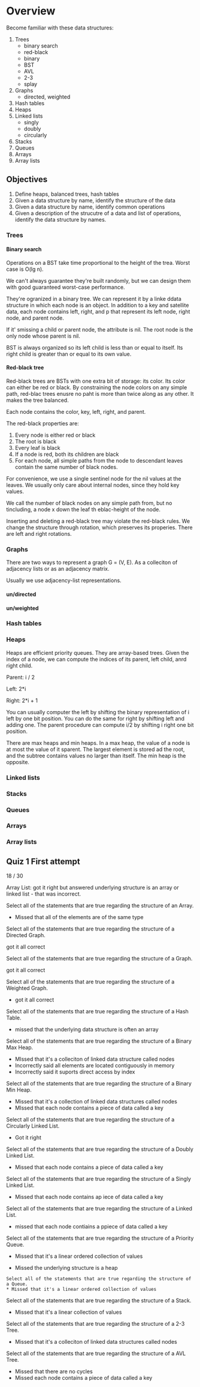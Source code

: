 # Overview 

Become familiar with these data structures: 

1. Trees 
    - binary search
    - red-black
    - binary
    - BST
    - AVL
    - 2-3
    - splay
2. Graphs 
    - directed, weighted
3. Hash tables
4. Heaps
5. Linked lists
    - singly 
    - doubly
    - circularly
6. Stacks
7. Queues
8. Arrays
9. Array lists

## Objectives

1. Define heaps, balanced trees, hash tables
2. Given a data structure by name, identify the structure of the data
3. Given a data structure by name, identify common operations
4. Given a description of the strucutre of a data and list of operations, identify the data structure by names. 

### Trees

#### Binary search

Operations on a BST take time proportional to the height of the trea. Worst case is O(lg n).

We can't always guarantee they're built randomly, but we can design them with good guaranteed worst-case performance. 

They're ogranized in a binary tree. We can represent it by a linke ddata structure in which each node is an object. In addition to a key and satellite data, each node contains left, right, and p that represent its left node, right node, and parent node. 

If it' smissing a child or parent node, the attribute is nil. The root node is the only node whose parent is nil. 

BST is always organized so its left child is less than or equal to itself. Its right child is greater than or equal to its own value. 

#### Red-black tree

Red-black trees are BSTs with one extra bit of storage: its color. Its color can either be red or black. By constraining the node colors on any simple path, red-blac trees enusre no paht is more than twice along as any other. It makes the tree balanced. 

Each node contains the color, key, left, right, and parent. 

The red-black properties are: 

1. Every node is either red or black
2. The root is black
3. Every leaf is black
4. If a node is red, both its children are black
5. For each node, all simple paths from the node to descendant leaves contain the same number of black nodes. 

For convenience, we use a single sentinel node for the nil values at the leaves. We usually only care about internal nodes, since they hold key values. 

We call the number of black nodes on any simple path from, but no tincluding, a node x down the leaf th eblac-height of the node. 

Inserting and deleting a red-black tree may violate the red-black rules. We change the structure through rotation, which preserves its properies. There are left and right rotations. 

### Graphs

There are two ways to represent a graph G = (V, E). As a colleciton of adjacency lists or as an adjacency matrix. 

Usually we use adjacency-list representations. 

#### un/directed

#### un/weighted

### Hash tables

### Heaps

Heaps are efficient priority queues. They are array-based trees. Given the index of a node, we can compute the indices of its parent, left child, anrd right child. 

Parent: i / 2

Left: 2*i

Right: 2*i + 1

You can usually computer the left by shifting the binary representation of i left by one bit position. You can do the same for right by shifting left and adding one. The parent procedure can compute i/2 by shifting i right one bit position. 

There are max heaps and min heaps. In a max heap, the value of a node is at most the value of it sparent. The largest element is stored ad the root, and the subtree contains values no larger than itself. The min heap is the opposite. 

### Linked lists

### Stacks

### Queues

### Arrays

### Array lists

## Quiz 1 First attempt

18 / 30

Array List: got it right but answered underlying structure is an array or linked list - that was incorrect.

Select all of the statements that are true regarding the structure of an Array. 

* Missed that all of the elements are of the same type 

 Select all of the statements that are true regarding the structure of a Directed Graph. 

 got it all correct

 Select all of the statements that are true regarding the structure of a Graph. 

 got it all correct

 Select all of the statements that are true regarding the structure of a Weighted Graph. 

 * got it all correct

 Select all of the statements that are true regarding the structure of a Hash Table. 

 * missed that the underlying data structure is often an array

 Select all of the statements that are true regarding the structure of a Binary Max Heap. 

 * MIssed that it's a colleciton of linked data structure called nodes
 * Incorrectly said all elements are located contiguously in memory
 * Incorrectly said it suports direct access by index

  Select all of the statements that are true regarding the structure of a Binary Min Heap. 

  * Missed that it's a collection of linked data structures called nodes
  * MIssed that each node contains a piece of data called a key

  

Select all of the statements that are true regarding the structure of a Circularly Linked List.

* Got it right



Select all of the statements that are true regarding the structure of a Doubly Linked List.
* Missed that each node contains a piece of data called a key

 Select all of the statements that are true regarding the structure of a Singly Linked List. 
 * Missed that each node contains ap iece of data called a key

  Select all of the statements that are true regarding the structure of a Linked List. 
  * missed that each node contiains a ppiece of data called a key

   Select all of the statements that are true regarding the structure of a Priority Queue. 
   * Missed that it's a linear ordered collection of values

   * Missed the underlying structure is a heap

    Select all of the statements that are true regarding the structure of a Queue.    
    * Missed that it's a linear ordered collection of values

 Select all of the statements that are true regarding the structure of a Stack. 

 * Missed that it's a linear collection of values

  Select all of the statements that are true regarding the structure of a 2-3 Tree. 

  * Missed that it's a colleciton of linked data structures called nodes

   Select all of the statements that are true regarding the structure of a AVL Tree. 

   * Missed that there are no cycles
   * Missed each node contains a piece of data called a key